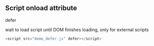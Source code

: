 ## Script onload attribute
defer

wait to load script until DOM finishes loading, only for external scripts

```js
<script src="demo_defer.js" defer></script>
```

